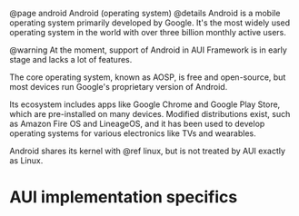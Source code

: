 @page android Android (operating system)
@details
Android is a mobile operating system primarily developed by Google. It's the most widely used operating system in the
world with over three billion monthly active users.

@warning
At the moment, support of Android in AUI Framework is in early stage and lacks a lot of features.

The core operating system, known as AOSP, is free and open-source, but most devices run Google's proprietary version of
Android.

Its ecosystem includes apps like Google Chrome and Google Play Store, which are pre-installed on many devices. Modified
distributions exist, such as Amazon Fire OS and LineageOS, and it has been used to develop operating systems for various
electronics like TVs and wearables.

Android shares its kernel with @ref linux, but is not treated by AUI exactly as Linux.

# AUI implementation specifics
